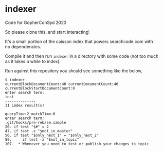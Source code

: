 # indexer

Code for GopherConSyd 2023

So please clone this, and start interacting!

It's a small portion of the caisson index that powers searchcode.com with no dependencies.

Compile it and then run `indexer` in a directory with some code (not too much as it takes a while to index).

Run against this repository you should see something like the below,

```
$ indexer
currentBlockDocumentCount:40 currentDocumentCount:40 currentBlockStartDocumentCount:0
enter search term: 
test
--------------
11 index result(s)

queryTime:2 matchTime:0
enter search term: 
.git/hooks/pre-rebase.sample
20. if test "$#" = 2
47. if test -z "$not_in_master"
56. if test "$only_next_1" = "$only_next_2"
59. 	if test -z "$not_in_topic"
107.  * Whenever you need to test or publish your changes to topic
```
